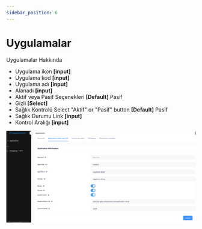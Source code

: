 ```yaml
---
sidebar_position: 6
---
```


# Uygulamalar

Uygulamalar Hakkında

- Uygulama ikon **[input]** 
- Uygulama kod **[input]** 
- Uygulama adı **[input]** 
- Alanadı **[input]** 
- Aktif veya Pasif Seçenekleri  **[Default]** Pasif 
- Gizli **[Select]** 
- Sağlık Kontrolü Select "Aktif" or "Pasif" button  **[Default]** Pasif 
- Sağlık Durumu  Link **[input]** 
- Kontrol Aralığı **[input]** 

![Docusaurus Plushie](./media/app.png)
